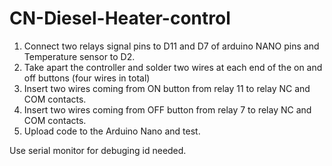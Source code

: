 # CN-Diesel-Heater-control

1. Connect two relays signal pins to D11 and D7 of arduino NANO pins and Temperature sensor to D2. 
2. Take apart the controller and solder two wires at each end of the on and off buttons (four wires in total)
3. Insert two wires coming from ON button from relay 11 to relay NC and COM contacts.
4. Insert two wires coming from OFF button from relay 7 to relay NC and COM contacts.
5. Upload code to the Arduino Nano and test. 

Use serial monitor for debuging id needed.
